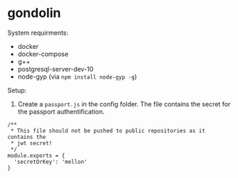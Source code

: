 # gondolin

System requirments: 

- docker
- docker-compose
- g++
- postgresql-server-dev-10
- node-gyp (via `npm install node-gyp -g`)

Setup:

1. Create a `passport.js` in the config folder. The file contains the
secret for the passport authentification.

```
/**
 * This file should not be pushed to public repositories as it contains the
 * jwt secret!
 */
module.exports = {
  'secretOrKey': 'mellon'
}
```